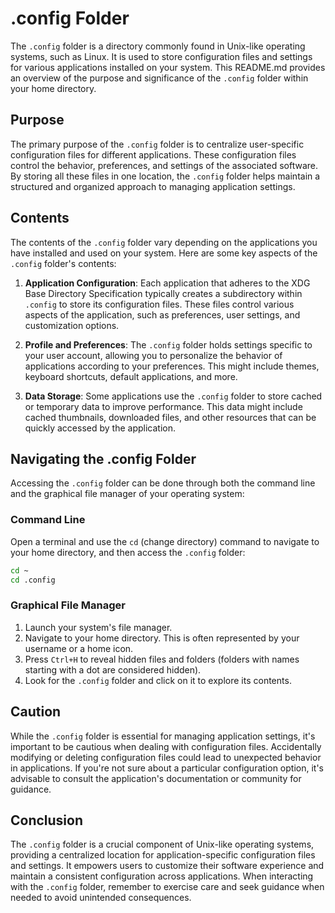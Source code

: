 # .config Folder

The `.config` folder is a directory commonly found in Unix-like operating systems, such as Linux. It is used to store configuration files and settings for various applications installed on your system. This README.md provides an overview of the purpose and significance of the `.config` folder within your home directory.

## Purpose

The primary purpose of the `.config` folder is to centralize user-specific configuration files for different applications. These configuration files control the behavior, preferences, and settings of the associated software. By storing all these files in one location, the `.config` folder helps maintain a structured and organized approach to managing application settings.

## Contents

The contents of the `.config` folder vary depending on the applications you have installed and used on your system. Here are some key aspects of the `.config` folder's contents:

1. **Application Configuration**: Each application that adheres to the XDG Base Directory Specification typically creates a subdirectory within `.config` to store its configuration files. These files control various aspects of the application, such as preferences, user settings, and customization options.

2. **Profile and Preferences**: The `.config` folder holds settings specific to your user account, allowing you to personalize the behavior of applications according to your preferences. This might include themes, keyboard shortcuts, default applications, and more.

3. **Data Storage**: Some applications use the `.config` folder to store cached or temporary data to improve performance. This data might include cached thumbnails, downloaded files, and other resources that can be quickly accessed by the application.

## Navigating the .config Folder

Accessing the `.config` folder can be done through both the command line and the graphical file manager of your operating system:

### Command Line

Open a terminal and use the `cd` (change directory) command to navigate to your home directory, and then access the `.config` folder:

```bash
cd ~
cd .config
```

### Graphical File Manager

1. Launch your system's file manager.
2. Navigate to your home directory. This is often represented by your username or a home icon.
3. Press `Ctrl+H` to reveal hidden files and folders (folders with names starting with a dot are considered hidden).
4. Look for the `.config` folder and click on it to explore its contents.

## Caution

While the `.config` folder is essential for managing application settings, it's important to be cautious when dealing with configuration files. Accidentally modifying or deleting configuration files could lead to unexpected behavior in applications. If you're not sure about a particular configuration option, it's advisable to consult the application's documentation or community for guidance.

## Conclusion

The `.config` folder is a crucial component of Unix-like operating systems, providing a centralized location for application-specific configuration files and settings. It empowers users to customize their software experience and maintain a consistent configuration across applications. When interacting with the `.config` folder, remember to exercise care and seek guidance when needed to avoid unintended consequences.
